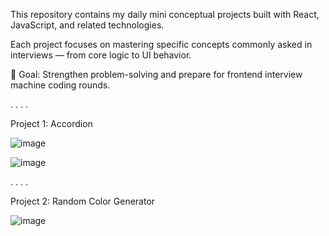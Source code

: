 This repository contains my daily mini conceptual projects built with React, JavaScript, and related technologies.

Each project focuses on mastering specific concepts commonly asked in interviews — from core logic to UI behavior.

🌟 Goal: Strengthen problem-solving and prepare for frontend interview machine coding rounds.


.
.
.
.

Project 1:
Accordion

![image](https://github.com/user-attachments/assets/4bdc94c9-9541-4bd9-b850-aa6b5ff49d5a)

![image](https://github.com/user-attachments/assets/8e2bed0f-6969-4ee4-b1ac-23e1d6359686)


.
.
.
.

Project 2:
Random Color Generator 

![image](https://github.com/user-attachments/assets/1b43eee2-063e-4622-9ea4-9d0609d43463)
